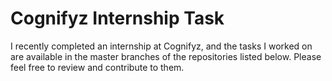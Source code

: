 # Cognifyz Internship Task
I recently completed an internship at Cognifyz, and the tasks I worked on are available in the master branches of the repositories listed below. Please feel free to review and contribute to them.
